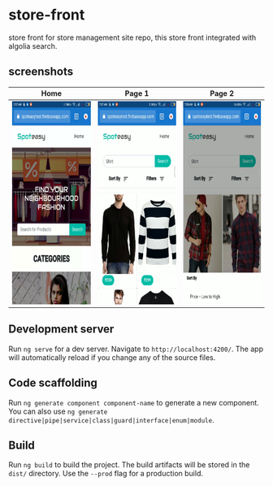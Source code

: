 # store-front

store front for store management site repo, this store front integrated with algolia search. 
## screenshots
Home                       |  Page 1                   | Page 2
:-------------------------:|:-------------------------:|:-------------------------------:
<img src="vlcsnap-2019-04-08-19h19m42s348.png" width="200" height="400" />  | <img src="vlcsnap-2019-04-08-19h19m56s768.png" width="200" height="400" /> | <img src="vlcsnap-2019-04-08-19h20m11s866.png" width="200" height="400" />



## Development server

Run `ng serve` for a dev server. Navigate to `http://localhost:4200/`. The app will automatically reload if you change any of the source files.

## Code scaffolding

Run `ng generate component component-name` to generate a new component. You can also use `ng generate directive|pipe|service|class|guard|interface|enum|module`.

## Build

Run `ng build` to build the project. The build artifacts will be stored in the `dist/` directory. Use the `--prod` flag for a production build.

